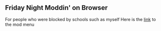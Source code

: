 ## Friday Night Moddin' on Browser ##
For people who were blocked by schools such as myself
Here is the [link](https://hdboye.github.io/FnfModAttempt) to the mod menu
